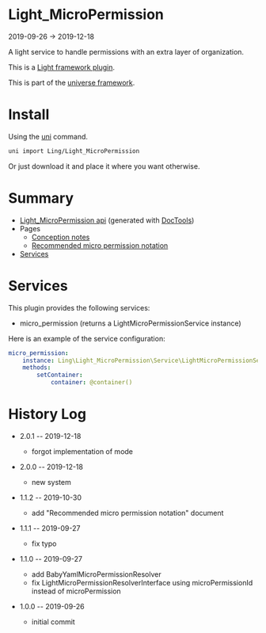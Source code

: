 Light_MicroPermission
===========
2019-09-26 -> 2019-12-18



A light service to handle permissions with an extra layer of organization.

This is a [Light framework plugin](https://github.com/lingtalfi/Light/blob/master/doc/pages/plugin.md).

This is part of the [universe framework](https://github.com/karayabin/universe-snapshot).


Install
==========
Using the [uni](https://github.com/lingtalfi/universe-naive-importer) command.
```bash
uni import Ling/Light_MicroPermission
```

Or just download it and place it where you want otherwise.






Summary
===========
- [Light_MicroPermission api](https://github.com/lingtalfi/Light_MicroPermission/blob/master/doc/api/Ling/Light_MicroPermission.md) (generated with [DocTools](https://github.com/lingtalfi/DocTools))
- Pages
    - [Conception notes](https://github.com/lingtalfi/Light_MicroPermission/blob/master/doc/pages/conception-notes.md)
    - [Recommended micro permission notation](https://github.com/lingtalfi/Light_MicroPermission/blob/master/doc/pages/recommended-micropermission-notation.md)
- [Services](#services)



Services
=========


This plugin provides the following services:

- micro_permission (returns a LightMicroPermissionService instance)



Here is an example of the service configuration:

```yaml
micro_permission:
    instance: Ling\Light_MicroPermission\Service\LightMicroPermissionService
    methods:
        setContainer:
            container: @container()

```



History Log
=============

- 2.0.1 -- 2019-12-18

    - forgot implementation of mode
    
- 2.0.0 -- 2019-12-18

    - new system
    
- 1.1.2 -- 2019-10-30

    - add "Recommended micro permission notation" document
    
- 1.1.1 -- 2019-09-27

    - fix typo
    
- 1.1.0 -- 2019-09-27

    - add BabyYamlMicroPermissionResolver
    - fix LightMicroPermissionResolverInterface using microPermissionId instead of microPermission
    
- 1.0.0 -- 2019-09-26

    - initial commit